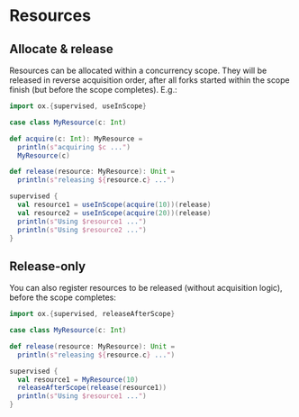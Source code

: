 # Resources

## Allocate & release

Resources can be allocated within a concurrency scope. They will be released in reverse acquisition order, after all 
forks started within the scope finish (but before the scope completes). E.g.:

```scala mdoc:compile-only
import ox.{supervised, useInScope}

case class MyResource(c: Int)

def acquire(c: Int): MyResource =
  println(s"acquiring $c ...")
  MyResource(c)

def release(resource: MyResource): Unit =
  println(s"releasing ${resource.c} ...")

supervised {
  val resource1 = useInScope(acquire(10))(release)
  val resource2 = useInScope(acquire(20))(release)
  println(s"Using $resource1 ...")
  println(s"Using $resource2 ...")
}
```

## Release-only

You can also register resources to be released (without acquisition logic), before the scope completes:

```scala mdoc:compile-only
import ox.{supervised, releaseAfterScope}

case class MyResource(c: Int)

def release(resource: MyResource): Unit =
  println(s"releasing ${resource.c} ...")

supervised {
  val resource1 = MyResource(10)
  releaseAfterScope(release(resource1))
  println(s"Using $resource1 ...")
}
```
